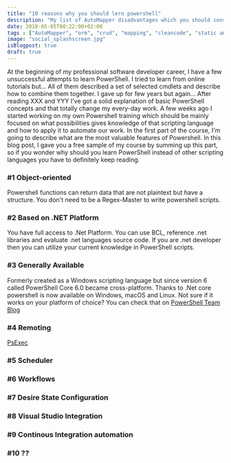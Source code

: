 ```yaml
---
title: "10 reasons why you should lern powershell"
description: "My list of AutoMapper disadvantages which you should consider before using it in your project."
date: 2018-05-05T00:22:00+02:00
tags : ["AutoMapper", "orm", "crud", "mapping", "cleancode", "static analysis"]
image: "social_splashscreen.jpg"
isBlogpost: true
draft: true
---
```

At the beginning of my professional software developer career, I have a few unsuccessful attempts to learn PowerShell. I tried to learn from online tutorials but... All of them described a set of selected cmdlets and describe how to combine them together. I gave up for few years but again... After reading XXX and YYY I've got a solid explanation of basic PowerShell concepts and that totally change my every-day work. A few weeks ago I started working on my own Powershell training which should be mainly focused on what possibilities gives knowledge of that scripting language and how to apply it to automate our work. In the first part of the course, I'm going to describe what are the most valuable features of Powershell. In this blog post, I gave you a free sample of my course by summing up this part, so if you wonder why should you learn PowerShell instead of other scripting languages you have to definitely keep reading.

### #1 Object-oriented 

Powershell functions can return data that are not plaintext but have a structure. You don't need to be a Regex-Master to write powershell scripts.

### #2 Based on .NET Platform

You have full access to .Net Platform. You can use BCL, reference .net libraries and evaluate .net languages source code. If you are .net developer then you can utilize your current knowledge in PowerShell scripts.

### #3 Generally Available

Formerly created as a Windows scripting language but since version 6 called PowerShell Core 6.0 became cross-platform. Thanks to .Net core powershell is now available on Windows, macOS and Linux. Not sure if it works on your platform of choice? You can check that on [PowerShell Team Blog](https://blogs.msdn.microsoft.com/powershell/2018/01/10/powershell-core-6-0-generally-available-ga-and-supported/)

### #4 Remoting
[PsExec](https://docs.microsoft.com/en-us/sysinternals/downloads/psexec)

### #5 Scheduler

### #6 Workflows

### #7 Desire State Configuration

### #8 Visual Studio Integration 

### #9 Continous Integration automation

### #10 ??